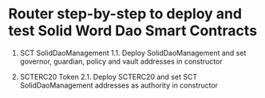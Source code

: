 # Router step-by-step to deploy and test Solid Word Dao Smart Contracts

1. SCT SolidDaoManagement
1.1. Deploy SolidDaoManagement and set governor, guardian, policy and vault addresses in constructor

2. SCTERC20 Token
2.1. Deploy SCTERC20 and set SCT SolidDaoManagement addresses as authority in constructor